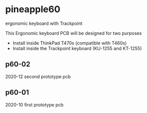 # pineapple60
ergonomic keyboard with Trackpoint

This Ergonomic keyboard PCB will be designed for two purposes
- Install inside ThinkPad T470s (compatible with T460s)
- Install inside the Trackpoint keyboard (KU-1255 and KT-1255)

## p60-02
2020-12 second prototype pcb

## p60-01
2020-10 first prototype pcb

